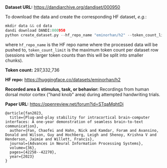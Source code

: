 **Dataset URL:** https://dandiarchive.org/dandiset/000950

To download the data and create the corresponding HF dataset, *e.g.*:
```python
mkdir data && cd data
dandi download DANDI:000950
python create_dataset.py --hf_repo_name "eminorhan/h2" --token_count_limit 10_000_000
```
where `hf_repo_name` is the HF repo name where the processed data will be pushed to, `token_count_limit` is the maximum token count per dataset row (sessions with larger token counts than this will be split into smaller chunks).

**Token count:** 297,332,736

**HF repo:** https://huggingface.co/datasets/eminorhan/h2

**Recorded area & stimulus, task, or behavior:** Recordings from human dorsal motor cortex ("hand knob" area) during attempted handwriting trials.

**Paper URL:** https://openreview.net/forum?id=STqaMqhtDi

```
@article{fan2023,
  title={Plug-and-play stability for intracortical brain-computer interfaces: A one-year demonstration of seamless brain-to-text communication},
  author={Fan, Chaofei and Hahn, Nick and Kamdar, Foram and Avansino, Donald and Wilson, Guy and Hochberg, Leigh and Shenoy, Krishna V and Henderson, Jaimie and Willett, Francis},
  journal={Advances in Neural Information Processing Systems},
  volume={36},
  pages={42258--42270},
  year={2023}
}
```

